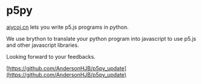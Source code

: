 # p5py
 
[aiycoj.cn](https://www.aiycoj.cn/) lets you write p5.js programs in python.

We use brython to translate your python program into javascript to use p5.js and other javascript libraries.

Looking forward to your feedbacks.

[https://github.com/AndersonHJB/p5py_update](https://github.com/AndersonHJB/p5py_update)
